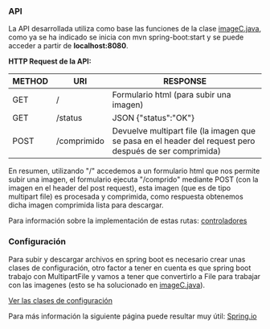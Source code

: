### API

La API desarrollada utiliza como base las funciones de la clase [imageC.java](https://github.com/jesusrpII/Proyecto-IV/blob/master/imageCo/src/main/java/servicio/imageC.java), como ya se ha indicado se inicia con mvn spring-boot:start y se puede acceder a partir de **localhost:8080**.

**HTTP Request de la API:**

|METHOD|URI|RESPONSE|
|------------------|---------|----------|
| GET | /  | Formulario html  (para subir una imagen)|
| GET | /status |  JSON {"status":"OK"} |
| POST | /comprimido | Devuelve multipart file (la imagen que se pasa en el header del request pero después de ser comprimida) |

En resumen, utilizando "/" accedemos a un formulario html que nos permite subir una imagen, el formulario ejecuta "/comprido" mediante POST (con la imagen en el header del post request), esta imagen (que es de tipo multipart file) es procesada y comprimida, como respuesta obtenemos dicha imagen comprimida lista para descargar.


Para información sobre la implementación de estas rutas: [controladores](https://github.com/jesusrpII/Proyecto-IV/tree/master/imageCo/src/main/java/JRP/spring/controller)

### Configuración

Para subir y descargar archivos en spring boot es necesario crear unas clases de configuración, otro factor a tener en cuenta es que spring boot trabajo con MultipartFile y vamos a tener que convertirlo a File para trabajar con las imagenes (esto se ha solucionado en [imageC.java](https://github.com/jesusrpII/Proyecto-IV/blob/master/imageCo/src/main/java/servicio/imageC.java)).

[Ver las clases de configuración](https://github.com/jesusrpII/Proyecto-IV/tree/master/imageCo/src/main/java/JRP/spring/storage)

Para más información la siguiente página puede resultar muy útil: [Spring.io](https://spring.io/guides/gs/uploading-files/)


